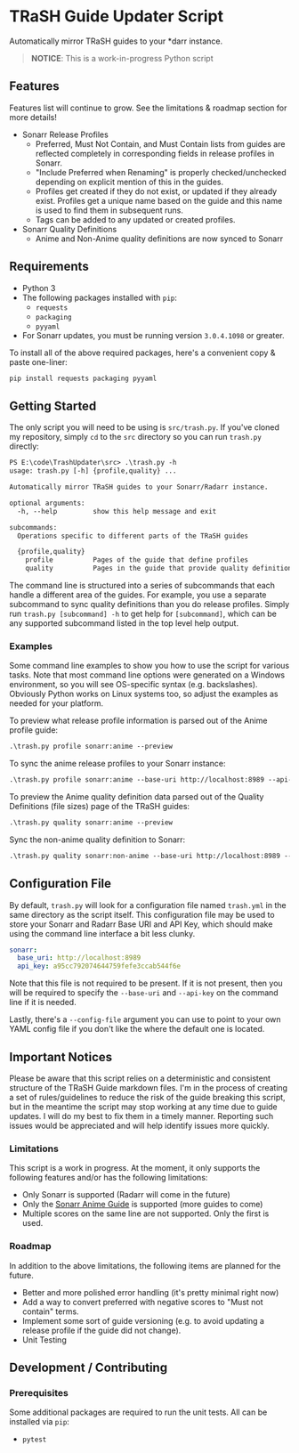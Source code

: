 # TRaSH Guide Updater Script

Automatically mirror TRaSH guides to your *darr instance.

> **NOTICE**: This is a work-in-progress Python script

## Features

Features list will continue to grow. See the limitations & roadmap section for more details!

* Sonarr Release Profiles
  * Preferred, Must Not Contain, and Must Contain lists from guides are reflected completely in
    corresponding fields in release profiles in Sonarr.
  * "Include Preferred when Renaming" is properly checked/unchecked depending on explicit mention of
    this in the guides.
  * Profiles get created if they do not exist, or updated if they already exist. Profiles get a unique
    name based on the guide and this name is used to find them in subsequent runs.
  * Tags can be added to any updated or created profiles.
* Sonarr Quality Definitions
  * Anime and Non-Anime quality definitions are now synced to Sonarr

## Requirements

* Python 3
* The following packages installed with `pip`:
  * `requests`
  * `packaging`
  * `pyyaml`
* For Sonarr updates, you must be running version `3.0.4.1098` or greater.

To install all of the above required packages, here's a convenient copy & paste one-liner:

```txt
pip install requests packaging pyyaml
```

## Getting Started

The only script you will need to be using is `src/trash.py`. If you've cloned my repository, simply
`cd` to the `src` directory so you can run `trash.py` directly:

```txt
PS E:\code\TrashUpdater\src> .\trash.py -h
usage: trash.py [-h] {profile,quality} ...

Automatically mirror TRaSH guides to your Sonarr/Radarr instance.

optional arguments:
  -h, --help         show this help message and exit

subcommands:
  Operations specific to different parts of the TRaSH guides

  {profile,quality}
    profile          Pages of the guide that define profiles
    quality          Pages in the guide that provide quality definitions
```

The command line is structured into a series of subcommands that each handle a different area of the
guides. For example, you use a separate subcommand to sync quality definitions than you do release
profiles. Simply run `trash.py [subcommand] -h` to get help for `[subcommand]`, which can be any
supported subcommand listed in the top level help output.

### Examples

Some command line examples to show you how to use the script for various tasks. Note that most
command line options were generated on a Windows environment, so you will see OS-specific syntax
(e.g. backslashes). Obviously Python works on Linux systems too, so adjust the examples as needed
for your platform.

To preview what release profile information is parsed out of the Anime profile guide:

```txt
.\trash.py profile sonarr:anime --preview
```

To sync the anime release profiles to your Sonarr instance:

```txt
.\trash.py profile sonarr:anime --base-uri http://localhost:8989 --api-key a95cc792074644759fefe3ccab544f6e
```

To preview the Anime quality definition data parsed out of the Quality Definitions (file sizes) page
of the TRaSH guides:

```txt
.\trash.py quality sonarr:anime --preview
```

Sync the non-anime quality definition to Sonarr:

```txt
.\trash.py quality sonarr:non-anime --base-uri http://localhost:8989 --api-key a95cc792074644759fefe3ccab544f6e
```

## Configuration File

By default, `trash.py` will look for a configuration file named `trash.yml` in the same directory as
the script itself. This configuration file may be used to store your Sonarr and Radarr Base URI and
API Key, which should make using the command line interface a bit less clunky.

```yml
sonarr:
  base_uri: http://localhost:8989
  api_key: a95cc792074644759fefe3ccab544f6e
```

Note that this file is not required to be present. If it is not present, then you will be required
to specify the `--base-uri` and `--api-key` on the command line if it is needed.

Lastly, there's a `--config-file` argument you can use to point to your own YAML config file if you
don't like the where the default one is located.

## Important Notices

Please be aware that this script relies on a deterministic and consistent structure of the TRaSH
Guide markdown files. I'm in the process of creating a set of rules/guidelines to reduce the risk of
the guide breaking this script, but in the meantime the script may stop working at any time due to
guide updates. I will do my best to fix them in a timely manner. Reporting such issues would be
appreciated and will help identify issues more quickly.

### Limitations

This script is a work in progress. At the moment, it only supports the following features and/or has
the following limitations:

* Only Sonarr is supported (Radarr will come in the future)
* Only the [Sonarr Anime Guide][1] is supported (more guides to come)
* Multiple scores on the same line are not supported. Only the first is used.

[1]: https://trash-guides.info/Sonarr/V3/Sonarr-Release-Profile-RegEx-Anime/

### Roadmap

In addition to the above limitations, the following items are planned for the future.

* Better and more polished error handling (it's pretty minimal right now)
* Add a way to convert preferred with negative scores to "Must not contain" terms.
* Implement some sort of guide versioning (e.g. to avoid updating a release profile if the guide did
  not change).
* Unit Testing

## Development / Contributing

### Prerequisites

Some additional packages are required to run the unit tests. All can be installed via `pip`:

* `pytest`
